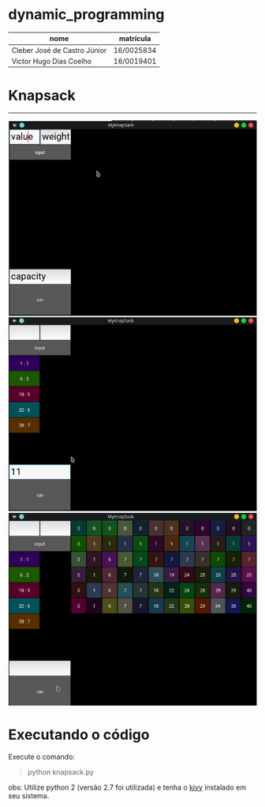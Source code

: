 # dynamic_programming

nome | matrícula
-----|----------
Cleber José de Castro Júnior | 16/0025834
Victor Hugo Dias Coelho | 16/0019401

# Knapsack
__________

![image1](/images/image1.png)
![image2](/images/image2.png)
![image3](/images/image3.png)

# Executando o código

Execute o comando:

> python knapsack.py

obs: Utilize python 2 (versão 2.7 foi utilizada) e tenha o [kivy](https://kivy.org/#home) instalado em seu sistema.
